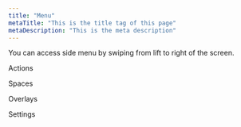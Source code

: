 ```yaml
---
title: "Menu"
metaTitle: "This is the title tag of this page"
metaDescription: "This is the meta description"
---
```


You can access side menu by swiping from lift to right of the screen.

Actions

Spaces

Overlays

Settings
